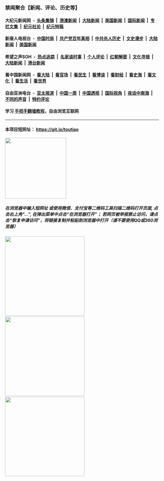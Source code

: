 ### 禁闻聚合【新闻、评论、历史等】

#### 大纪元新闻网 &nbsp;-&nbsp; [头条集锦](indexes/E头条集锦.md?t=02101111) &nbsp;|&nbsp; [港澳新闻](indexes/E港澳新闻.md?t=02101111)  &nbsp;|&nbsp; [大陆新闻](indexes/E大陆新闻.md?t=02101111) &nbsp;|&nbsp; [美国新闻](indexes/E美国新闻.md?t=02101111) &nbsp;|&nbsp; [国际新闻](indexes/E国际新闻.md?t=02101111) &nbsp;|&nbsp; [专栏文集](indexes/E专栏文集.md?t=02101111) &nbsp;|&nbsp; [纪元社论](indexes/E纪元社论.md?t=02101111) &nbsp;|&nbsp; [纪元特稿](indexes/E纪元特稿.md?t=02101111) 

#### 新唐人电视台 &nbsp;-&nbsp; [中国时局](indexes/N中国时局.md?t=02101111) &nbsp;|&nbsp; [共产党百年真相](indexes/N共产党百年真相.md?t=02101111) &nbsp;|&nbsp; [中共杀人历史](indexes/N中共杀人历史.md?t=02101111) &nbsp;|&nbsp; [文史漫步](indexes/N文史漫步.md?t=02101111) &nbsp;|&nbsp; [大陆新闻](indexes/N大陆新闻.md?t=02101111) &nbsp;|&nbsp; [美国新闻](indexes/N美国新闻.md?t=02101111)

#### 希望之声SOH &nbsp;-&nbsp; [热点追踪](indexes/H热点追踪.md?t=02101111) &nbsp;|&nbsp; [名家谈时事](indexes/H名家谈时事.md?t=02101111) &nbsp;|&nbsp; [个人评论](indexes/H个人评论.md?t=02101111)  &nbsp;|&nbsp; [红朝解密](indexes/H红朝解密.md?t=02101111) &nbsp;|&nbsp; [文化寻根](indexes/H文化寻根.md?t=02101111) &nbsp;|&nbsp; [大陆新闻](indexes/H大陆新闻.md?t=02101111) &nbsp;|&nbsp; [港台新闻](indexes/H港台新闻.md?t=02101111)

#### 看中国新闻网 &nbsp;-&nbsp; [看大陆](indexes/S看大陆.md?t=02101111) &nbsp;|&nbsp; [看官场](indexes/S看官场.md?t=02101111) &nbsp;|&nbsp; [看民生](indexes/S看民生.md?t=02101111)  &nbsp;|&nbsp; [看博谈](indexes/S看博谈.md?t=02101111) &nbsp;|&nbsp; [看财经](indexes/S看财经.md?t=02101111) &nbsp;|&nbsp; [看史海](indexes/S看史海.md?t=02101111) &nbsp;|&nbsp; [看文化](indexes/S看文化.md?t=02101111) &nbsp;|&nbsp; [看生活](indexes/S看生活.md?t=02101111) &nbsp;|&nbsp; [看世界](indexes/S看世界.md?t=02101111)

#### 自由亚洲电台 &nbsp;-&nbsp; [亚太报道](indexes/R亚太报道.md?t=02101111) &nbsp;|&nbsp; [中国一周](indexes/R中国一周.md?t=02101111) &nbsp;|&nbsp; [中国透视](indexes/R中国透视.md?t=02101111)  &nbsp;|&nbsp; [国际视角](indexes/R国际视角.md?t=02101111) &nbsp;|&nbsp; [夜话中南海](indexes/R夜话中南海.md?t=02101111) &nbsp;|&nbsp; [不同的声音](indexes/R不同的声音.md?t=02101111) &nbsp;|&nbsp; [特约评论](indexes/R特约评论.md?t=02101111)

#### 学习 [手把手翻墙教程](https://github.com/gfw-breaker/guides/wiki)，自由浏览互联网

----

#### 本项目短网址： https://git.io/toutiao
<img src="https://raw.githubusercontent.com/gfw-breaker/banned-news/master/scripts/img/qr.png" width="200px"/>  

##### 在浏览器中输入短网址 或使用微信、支付宝等二维码工具扫描二维码打开页面, 点击右上角"...", 在弹出菜单中点击“在浏览器打开”； 若网页被举报禁止访问，请点击“恢复申请访问”，将链接复制并粘贴到浏览器中打开（请不要使用QQ或360浏览器）

<img src="https://raw.githubusercontent.com/gfw-breaker/banned-news/master/scripts/img/1.png" width="260px"/> &nbsp; <img src="https://raw.githubusercontent.com/gfw-breaker/banned-news/master/scripts/img/2.png" width="260px"/> &nbsp; <img src="https://raw.githubusercontent.com/gfw-breaker/banned-news/master/scripts/img/3.png" width="260px"/>
